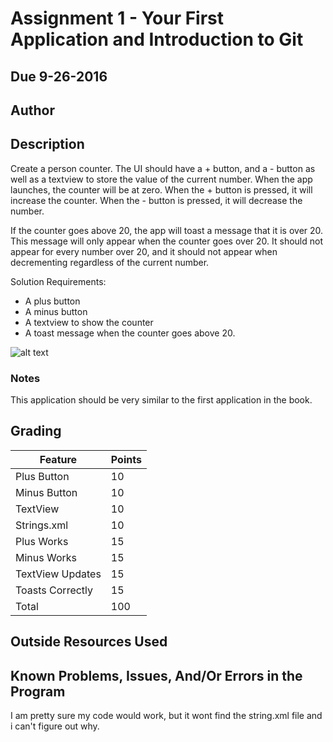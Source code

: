 # Assignment 1 - Your First Application and Introduction to Git
## Due 9-26-2016

## Author

## Description

Create a person counter. The UI should have a + button, and a - button as well as a textview to store the value of the current number.
When the app launches, the counter will be at zero. When the + button is pressed, it will increase the counter. When the - button is pressed, it will decrease the number.

If the counter goes above 20, the app will toast a message that it is over 20. This message will only appear when the counter goes over 20. It should not appear for every number over 20, and it should not appear when decrementing regardless of the current number.

Solution Requirements:

* A plus button
* A minus button
* A textview to show the counter
* A toast message when the counter goes above 20.

![alt text](http://barnesbrothers.homeserver.com/cis298/assignmentImages/assignment1.jpg "Application Layout")

### Notes

This application should be very similar to the first application in the book.

## Grading
| Feature          | Points |
| ---------------- | ------ |
| Plus Button      | 10     |
| Minus Button     | 10     |
| TextView         | 10     |
| Strings.xml      | 10     |
| Plus Works       | 15     |
| Minus Works      | 15     |
| TextView Updates | 15     |
| Toasts Correctly | 15     |
| Total            | 100    |

## Outside Resources Used

## Known Problems, Issues, And/Or Errors in the Program
I am pretty sure my code would work, but it wont find the string.xml file and i can't figure out why.
